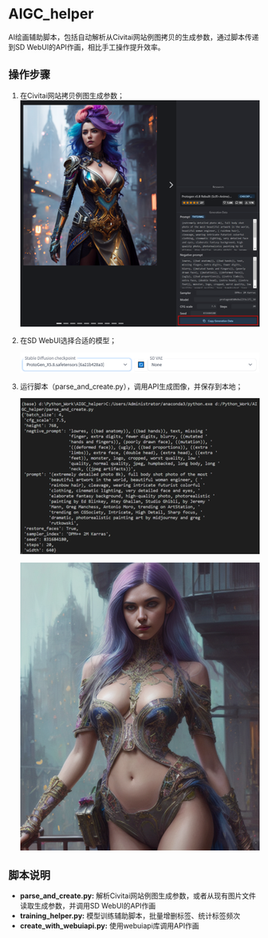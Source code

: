 # AIGC_helper
AI绘画辅助脚本，包括自动解析从Civitai网站例图拷贝的生成参数，通过脚本传递到SD WebUI的API作画，相比手工操作提升效率。

## 操作步骤

1. 在Civitai网站拷贝例图生成参数；
    ![image-20230311233953065](./image/image-20230311233953065.png)

2. 在SD WebUI选择合适的模型；

   ![image-20230311234019615](./image/image-20230311234019615.png)

3. 运行脚本（parse_and_create.py），调用API生成图像，并保存到本地；

   ![image-20230311234515362](./image/image-20230311234515362.png)

   ![(extremely detailed photo 8k), full body shot photo of the most beautiful artwork in the world, beautiful woman engineer, ( rainbow hair), cleava_0](./image/rainbow-hair.png)

## 脚本说明

- **parse_and_create.py:** 解析Civitai网站例图生成参数，或者从现有图片文件读取生成参数，并调用SD WebUI的API作画
- **training_helper.py:** 模型训练辅助脚本，批量增删标签、统计标签频次
- **create_with_webuiapi.py:** 使用webuiapi库调用API作画
